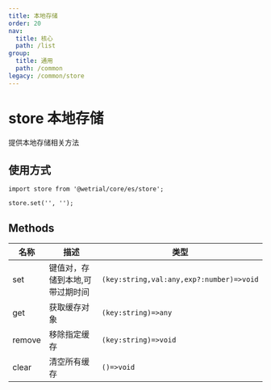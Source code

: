 ```yaml
---
title: 本地存储
order: 20
nav:
  title: 核心
  path: /list
group:
  title: 通用
  path: /common
legacy: /common/store
---
```


# store 本地存储

提供本地存储相关方法

## 使用方式

```tsx |pure
import store from '@wetrial/core/es/store';

store.set('', '');
```

## Methods

| 名称   | 描述                            | 类型                                     |
| ------ | ------------------------------- | ---------------------------------------- |
| set    | 键值对，存储到本地,可带过期时间 | `(key:string,val:any,exp?:number)=>void` |
| get    | 获取缓存对象                    | `(key:string)=>any`                      |
| remove | 移除指定缓存                    | `(key:string)=>void`                     |
| clear  | 清空所有缓存                    | `()=>void`                               |
